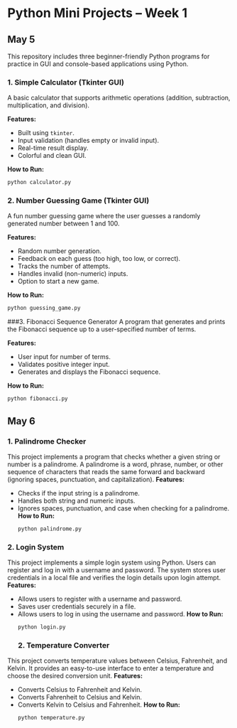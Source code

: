 #  Python Mini Projects – Week 1

## May 5
This repository includes three beginner-friendly Python programs for practice in GUI and console-based applications using Python.

###  1. Simple Calculator (Tkinter GUI)

A basic calculator that supports arithmetic operations (addition, subtraction, multiplication, and division).

**Features:**
- Built using `tkinter`.
- Input validation (handles empty or invalid input).
- Real-time result display.
- Colorful and clean GUI.

**How to Run:**
```bash
python calculator.py
```
 ### 2. Number Guessing Game (Tkinter GUI)
A fun number guessing game where the user guesses a randomly generated number between 1 and 100.

**Features:**
- Random number generation.
- Feedback on each guess (too high, too low, or correct).
- Tracks the number of attempts.
- Handles invalid (non-numeric) inputs.
- Option to start a new game.

**How to Run:**
```bash
python guessing_game.py
```
###3. Fibonacci Sequence Generator
A program that generates and prints the Fibonacci sequence up to a user-specified number of terms.

**Features:**
- User input for number of terms.
- Validates positive integer input.
- Generates and displays the Fibonacci sequence.

**How to Run:**
```bash
python fibonacci.py
```
## May 6

### 1. Palindrome Checker
This project implements a program that checks whether a given string or number is a palindrome. A palindrome is a word, phrase, number, or other sequence of characters that reads the same forward and backward (ignoring spaces, punctuation, and capitalization).
**Features:**
- Checks if the input string is a palindrome.
- Handles both string and numeric inputs.
- Ignores spaces, punctuation, and case when checking for a palindrome.
**How to Run:**
  ```bash
  python palindrome.py
  ```
### 2. Login System
This project implements a simple login system using Python. Users can register and log in with a username and password. The system stores user credentials in a local file and verifies the login details upon login attempt.
**Features:**
- Allows users to register with a username and password.
- Saves user credentials securely in a file.
- Allows users to log in using the username and password.
**How to Run:**
  ```bash
  python login.py
  ```
  ### 2. Temperature Converter
This project converts temperature values between Celsius, Fahrenheit, and Kelvin. It provides an easy-to-use interface to enter a temperature and choose the desired conversion unit.
**Features:**
- Converts Celsius to Fahrenheit and Kelvin.
- Converts Fahrenheit to Celsius and Kelvin.
- Converts Kelvin to Celsius and Fahrenheit.
**How to Run:**
  ```bash
  python temperature.py
  ```
